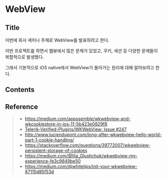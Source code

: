 # WebView 



## Title 

이번에 회사 세미나 주제로 WebView를 발표하려고 한다. 

이번 프로젝트를 하면서 웹뷰에서 많은 문제가 있었고, 쿠키, 세션 등 다양한 문제들이 복합적으로 발생했다. 

그래서 기본적으로 iOS native에서 WebView가 돌아가는 원리에 대해 알아보려고 한다. 





## Contents





## Reference



> - <https://medium.com/appssemble/wkwebview-and-wkcookiestore-in-ios-11-5b423e0829f8>
> - [Telerik-Verified-Plugins/WKWebView: Issue #247](https://github.com/Telerik-Verified-Plugins/WKWebView/issues/247)
> - <http://www.luciendupont.com/long-after-wkwebview-hello-world-part-1-cookie-handling/>
> - <https://stackoverflow.com/questions/39772007/wkwebview-persistent-storage-of-cookies>
> - <https://medium.com/@Ilia_Glushchuk/wkwebview-my-experience-fe3c9849be50>
> - <https://medium.com/@whitelips/init-your-wkwebview-87115d85f53d>